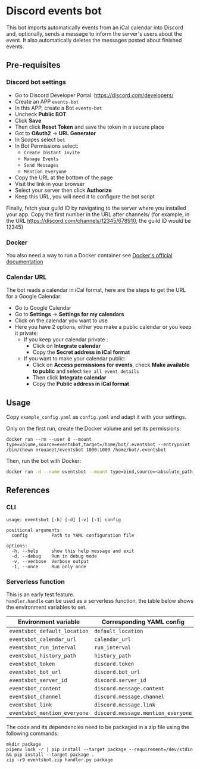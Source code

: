 # Discord events bot

This bot imports automatically events from an iCal calendar into Discord and, optionally, sends a message to inform the server's users about the event.
It also automatically deletes the messages posted about finished events.

## Pre-requisites

### Discord bot settings

* Go to Discord Developer Portal: https://discord.com/developers/
* Create an APP `events-bot`
* In this APP, create a Bot `events-bot`
* Uncheck **Public BOT**
* Click **Save**
* Then click **Reset Token** and save the token in a secure place
* Got to **OAuth2** -> **URL Generator**
* In Scopes select `bot`
* In Bot Permissions select:
  * `Create Instant Invite`
  * `Manage Events`
  * `Send Messages`
  * `Mention Everyone`
* Copy the URL at the bottom of the page
* Visit the link in your browser
* Select your server then click **Authorize**
* Keep this URL, you will need it to configure the bot script

Finally, fetch your guild ID by navigating to the server where you installed your app. Copy the first number in the URL after channels/ (for example, in the URL https://discord.com/channels/12345/678910, the guild ID would be 12345)

### Docker
You also need a way to run a Docker container see [Docker's official documentation](https://docs.docker.com/engine/install/#server)

### Calendar URL
The bot reads a calendar in iCal format, here are the steps to get the URL for a Google Calendar:

* Go to Google Calendar
* Go to **Settings** -> **Settings for my calendars**
* Click on the calendar you want to use
* Here you have 2 options, either you make a public calendar or you keep it private:
  * If you keep your calendar private :
    * Click on **Integrate calendar**
    * Copy the **Secret address in iCal format**
  * If you want to make your calendar public:
    * Click on **Access permissions for events**, check **Make available to public** and select `See all event details`
    * Then click **Integrate calendar**
    * Copy the **Public address in iCal format**

## Usage

Copy `example_config.yaml` as `config.yaml` and adapt it with your settings.  

Only on the first run, create the Docker volume and set its permissions:
```
docker run --rm --user 0 --mount type=volume,source=eventsbot,target=/home/bot/.eventsbot --entrypoint /bin/chown nrouanet/eventsbot 1000:1000 /home/bot/.eventsbot
```

Then, run the bot with Docker:

```bash
docker run -d --name eventsbot --mount type=bind,source=<absolute_path_to_config.yaml>,target=/config.yaml,readonly --mount type=volume,source=eventsbot,target=/home/bot/.eventsbot nrouanet/eventsbot
```

## References

### CLI

```
usage: eventsbot [-h] [-d] [-v] [-1] config

positional arguments:
  config         Path to YAML configuration file

options:
  -h, --help     show this help message and exit
  -d, --debug    Run in debug mode
  -v, --verbose  Verbose output
  -1, --once     Run only once
```

### Serverless function

This is an early test feature.  
`handler.handle` can be used as a serverless function, the table below shows the environment variables to set.

| Environment variable         | Corresponding YAML config          |
|------------------------------|------------------------------------|
| `eventsbot_default_location` | `default_location`                 |
| `eventsbot_calendar_url`     | `calendar_url`                     |
| `eventsbot_run_interval`     | `run_interval`                     |
| `eventsbot_history_path`     | `history_path`                     |
| `eventsbot_token`            | `discord.token`                    |
| `eventsbot_bot_url`          | `discord.bot_url`                  |
| `eventsbot_server_id`        | `discord.server_id`                |
| `eventsbot_content`          | `discord.message.content`          |
| `eventsbot_channel`          | `discord.message.channel`          |
| `eventsbot_link`             | `discord.message.link`             |
| `eventsbot_mention_everyone` | `discord.message.mention_everyone` |

The code and its dependencies need to be packaged in a zip file using the following commands:
```
mkdir package
pipenv lock -r | pip install --target package --requirement=/dev/stdin && pip install --target package .
zip -r9 eventsbot.zip handler.py package
```
